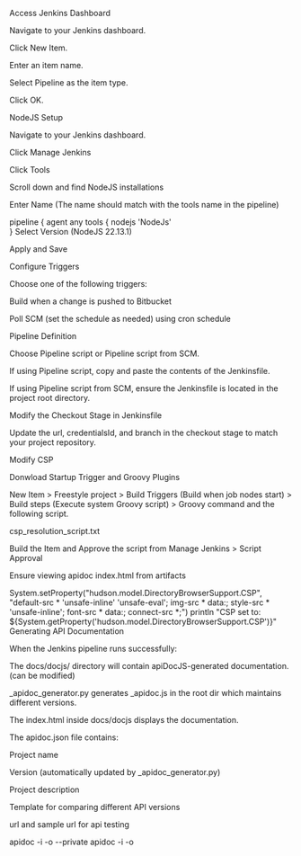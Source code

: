Access Jenkins Dashboard

Navigate to your Jenkins dashboard.

Click New Item.

Enter an item name.

Select Pipeline as the item type.

Click OK.

NodeJS Setup

Navigate to your Jenkins dashboard.

Click Manage Jenkins

Click Tools

Scroll down and find NodeJS installations

Enter Name (The name should match with the tools name in the pipeline)



pipeline {
    agent any
    tools {
        nodejs 'NodeJs'  
    }
Select Version (NodeJS 22.13.1)

Apply and Save

Configure Triggers

Choose one of the following triggers:

Build when a change is pushed to Bitbucket

Poll SCM (set the schedule as needed) using cron schedule

Pipeline Definition

Choose Pipeline script or Pipeline script from SCM.

If using Pipeline script, copy and paste the contents of the Jenkinsfile.

If using Pipeline script from SCM, ensure the Jenkinsfile is located in the project root directory.

Modify the Checkout Stage in Jenkinsfile

Update the url, credentialsId, and branch in the checkout stage to match your project repository.

Modify CSP

Donwload Startup Trigger and Groovy Plugins

New Item > Freestyle project > Build Triggers (Build when job nodes start) > Build steps (Execute system Groovy script) > Groovy command and the following script.

 csp_resolution_script.txt 

Build the Item and Approve the script from Manage Jenkins > Script Approval

Ensure viewing apidoc index.html from artifacts



System.setProperty("hudson.model.DirectoryBrowserSupport.CSP", "default-src * 'unsafe-inline' 'unsafe-eval'; img-src * data:; style-src * 'unsafe-inline'; font-src * data:; connect-src *;")
println "CSP set to: ${System.getProperty('hudson.model.DirectoryBrowserSupport.CSP')}"
Generating API Documentation

When the Jenkins pipeline runs successfully:

The docs/docjs/ directory will contain apiDocJS-generated documentation. (can be modified)

_apidoc_generator.py generates _apidoc.js in the root dir which maintains different versions.

The index.html inside docs/docjs displays the documentation.

The apidoc.json file contains:

Project name

Version (automatically updated by _apidoc_generator.py)

Project description

Template for comparing different API versions

url and sample url for api testing

apidoc -i <src> -o <public-private> --private
apidoc -i <src> -o <private> 
